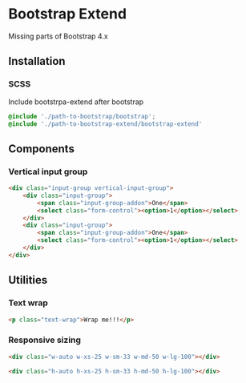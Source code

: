 # Bootstrap Extend

Missing parts of Bootstrap 4.x

## Installation

### SCSS

Include bootstrpa-extend after bootstrap

```scss
@include './path-to-bootstrap/bootstrap';
@include './path-to-bootstrap-extend/bootstrap-extend'

```

## Components

### Vertical input group

```html
<div class="input-group vertical-input-group">
    <div class="input-group">
        <span class="input-group-addon">One</span>
        <select class="form-control"><option>1</option></select>
    </div>
    <div class="input-group">
        <span class="input-group-addon">One</span>
        <select class="form-control"><option>1</option></select>
    </div>
</div>
```

## Utilities

### Text wrap

```html
<p class="text-wrap">Wrap me!!!</p>
```

### Responsive sizing

```html
<div class="w-auto w-xs-25 w-sm-33 w-md-50 w-lg-100"></div>

<div class="h-auto h-xs-25 h-sm-33 h-md-50 h-lg-100"></div>
```
